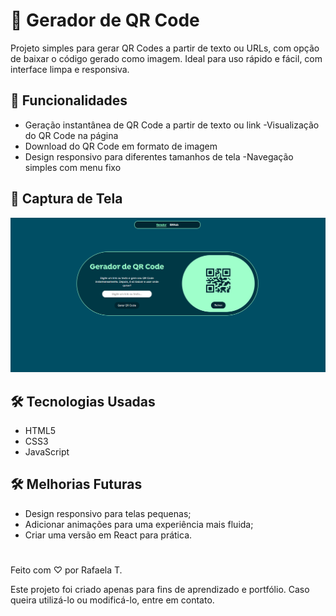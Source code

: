 # 🔐 Gerador de QR Code

Projeto simples para gerar QR Codes a partir de texto ou URLs, com opção de baixar o código gerado como imagem. Ideal para uso rápido e fácil, com interface limpa e responsiva.

## 🚀 Funcionalidades

- Geração instantânea de QR Code a partir de texto ou link
-Visualização do QR Code na página
- Download do QR Code em formato de imagem
- Design responsivo para diferentes tamanhos de tela
-Navegação simples com menu fixo

## 🎨 Captura de Tela

![Preview do projeto](./preview.png)

## 🛠️ Tecnologias Usadas

- HTML5
- CSS3
- JavaScript

## 🛠 Melhorias Futuras
- Design responsivo para telas pequenas;
- Adicionar animações para uma experiência mais fluida;
- Criar uma versão em React para prática.

#
Feito com ♡ por Rafaela T.

Este projeto foi criado apenas para fins de aprendizado e portfólio. Caso queira utilizá-lo ou modificá-lo, entre em contato.
